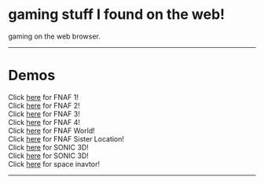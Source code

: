 # gaming stuff I found on the web!
gaming on the web browser.<br>
<hr>

# Demos
Click [here](https://irv77.github.io/hd_fnaf/1/) for FNAF 1!<br>
Click [here](https://irv77.github.io/hd_fnaf/2/) for FNAF 2!<br>
Click [here](https://irv77.github.io/hd_fnaf/3/) for FNAF 3!<br>
Click [here](https://irv77.github.io/hd_fnaf/4/) for FNAF 4!<br>
Click [here](https://irv77.github.io/hd_fnaf/w/) for FNAF World!<br>
Click [here](https://irv77.github.io/hd_fnaf/sl/) for FNAF Sister Location!<br>
Click [here](https://vinmannie.github.io/srb2web/) for SONIC 3D!<br>
Click [here](https://d1tm91r4ytbt54.cloudfront.net/2779cbcb-a02f-48a3-9e2e-95a8d123d165/1685483461665/web/index.html) for SONIC 3D!<br>
Click [here](https://archive.org/details/arcade_invaders) for space inavtor!<br>
 
 <hr>

